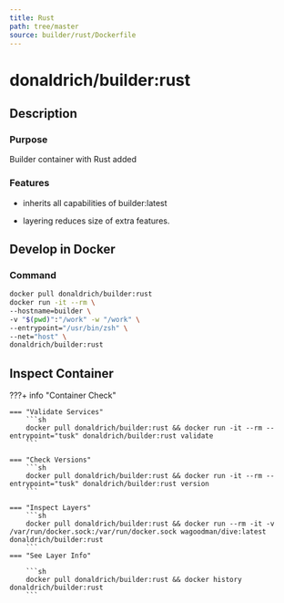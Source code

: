 ```yaml
---
title: Rust
path: tree/master
source: builder/rust/Dockerfile
---
```


# donaldrich/builder:rust

## Description

### Purpose

Builder container with Rust added

### Features

- inherits all capabilities of builder:latest

- layering reduces size of extra features.

## Develop in Docker

### Command

```sh
docker pull donaldrich/builder:rust
docker run -it --rm \
--hostname=builder \
-v "$(pwd)":"/work" -w "/work" \
--entrypoint="/usr/bin/zsh" \
--net="host" \
donaldrich/builder:rust
```

## Inspect Container

???+ info "Container Check"

    === "Validate Services"
        ```sh
        docker pull donaldrich/builder:rust && docker run -it --rm --entrypoint="tusk" donaldrich/builder:rust validate
        ```

    === "Check Versions"
        ```sh
        docker pull donaldrich/builder:rust && docker run -it --rm --entrypoint="tusk" donaldrich/builder:rust version
        ```

    === "Inspect Layers"
        ```sh
        docker pull donaldrich/builder:rust && docker run --rm -it -v /var/run/docker.sock:/var/run/docker.sock wagoodman/dive:latest donaldrich/builder:rust
        ```
    === "See Layer Info"

        ```sh
        docker pull donaldrich/builder:rust && docker history donaldrich/builder:rust
        ```
